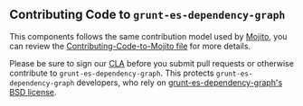 Contributing Code to `grunt-es-dependency-graph`
------------------------------------------------

This components follows the same contribution model used by [Mojito][], you can
review the [Contributing-Code-to-Mojito file][] for more details.

Please be sure to sign our [CLA][] before you submit pull requests or otherwise contribute to `grunt-es-dependency-graph`. This protects `grunt-es-dependency-graph` developers, who rely on [grunt-es-dependency-graph's BSD license][].

[grunt-es-dependency-graph's BSD license]: https://github.com/juandopazo/grunt-es-dependency-graph/blob/master/LICENSE.md
[CLA]: http://developer.yahoo.com/cocktails/mojito/cla/
[Mojito]: https://github.com/yahoo/mojito
[Contributing-Code-to-Mojito file]: https://github.com/juandopazo/mojito/wiki/Contributing-Code-to-Mojito
